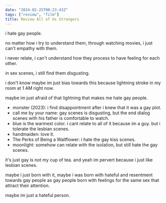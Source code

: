 ```yaml
---
date: "2024-02-25T00:23:43Z"
tags: ["review", "film"]
title: Review All of Us Strangers
---
```


i hate gay people.

no matter how i try to understand them, through watching movies, i just can't empathy with them.

i never relate, i can't understand how they process to have feeling for each other.

in sex scenes, i still find them disgusting.

i don't know maybe im just bias towards this because lightning stroke in my room at 1 AM right now.

maybe im just afraid of that lightning that makes me hate gay people.

- monster (2023): i find disappointment after i knew that it was a gay plot.
- call me by your name: gay scenes is disgusting, but the end dialog scenes with his father is comfortable to watch.
- blue is the warmest color. i cant relate to all of it because im a guy. but i tolerate the lesbian scenes.
- handmaiden: love it.
- The Perks of Being a Wallflower: i hate the gay kiss scenes.
- moonlight: somehow can relate with the isolation, but still hate the gay scenes. 

it's just gay is not my cup of tea. and yeah im pervert because i just like lesbian scenes.

maybe i just born with it, maybe i was born with hateful and resentment towards gay people as gay people born with feelings for the same sex that attract their attention.

maybe im just a hateful person.